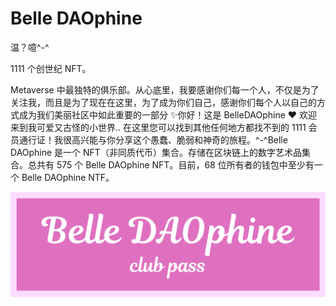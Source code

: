 # Belle DAOphine

温？噫^-^

1111 个创世纪 NFT。

Metaverse 中最独特的俱乐部。从心底里，我要感谢你们每一个人，不仅是为了关注我，而且是为了现在在这里，为了成为你们自己，感谢你们每个人以自己的方式成为我们美丽社区中如此重要的一部分  ✨你好！这是 BelleDAOphine ❤️ 欢迎来到我可爱又古怪的小世界.. 在这里您可以找到其他任何地方都找不到的 1111 会员通行证！我很高兴能与你分享这个愚蠢、脆弱和神奇的旅程。^-^Belle DAOphine 是一个 NFT（非同质代币）集合。存储在区块链上的数字艺术品集合。总共有 575 个 Belle DAOphine NFT。目前，68 位所有者的钱包中至少有一个 Belle DAOphine NTF。

![1080x360](1080x360.png)
